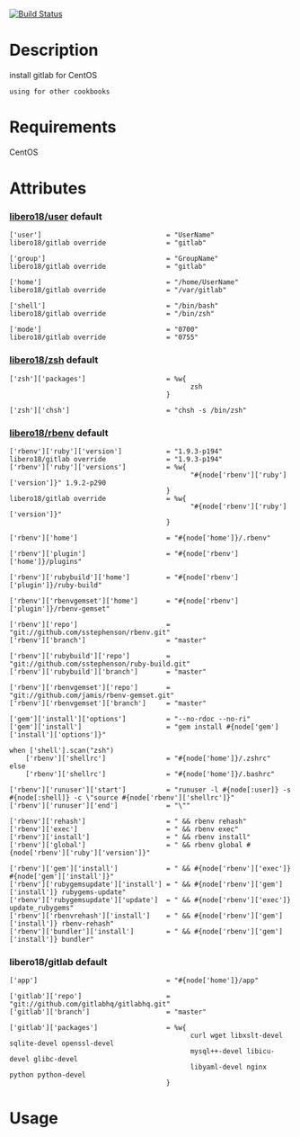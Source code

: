 [![Build Status](https://secure.travis-ci.org/libero18/gitlab.png)](http://travis-ci.org/libero18/gitlab)

Description
===========
install gitlab for CentOS

    using for other cookbooks


Requirements
============
CentOS


Attributes
==========
### [libero18/user](https://github.com/libero18/user) default

    ['user']                               = "UserName"
    libero18/gitlab override               = "gitlab"

    ['group']                              = "GroupName"
    libero18/gitlab override               = "gitlab"

    ['home']                               = "/home/UserName"
    libero18/gitlab override               = "/var/gitlab"

    ['shell']                              = "/bin/bash"
    libero18/gitlab override               = "/bin/zsh"

    ['mode']                               = "0700"
    libero18/gitlab override               = "0755"


### [libero18/zsh](https://github.com/libero18/zsh) default

    ['zsh']['packages']                    = %w{
                                                 zsh
                                           }

    ['zsh']['chsh']                        = "chsh -s /bin/zsh"


### [libero18/rbenv](https://github.com/libero18/rbenv) default

    ['rbenv']['ruby']['version']           = "1.9.3-p194"
    libero18/gitlab override               = "1.9.3-p194"
    ['rbenv']['ruby']['versions']          = %w{
                                                 "#{node['rbenv']['ruby']['version']}" 1.9.2-p290
                                           }
    libero18/gitlab override               = %w{
                                                 "#{node['rbenv']['ruby']['version']}"
                                           }

    ['rbenv']['home']                      = "#{node['home']}/.rbenv"

    ['rbenv']['plugin']                    = "#{node['rbenv']['home']}/plugins"

    ['rbenv']['rubybuild']['home']         = "#{node['rbenv']['plugin']}/ruby-build"

    ['rbenv']['rbenvgemset']['home']       = "#{node['rbenv']['plugin']}/rbenv-gemset"

    ['rbenv']['repo']                      = "git://github.com/sstephenson/rbenv.git"
    ['rbenv']['branch']                    = "master"

    ['rbenv']['rubybuild']['repo']         = "git://github.com/sstephenson/ruby-build.git"
    ['rbenv']['rubybuild']['branch']       = "master"

    ['rbenv']['rbenvgemset']['repo']       = "git://github.com/jamis/rbenv-gemset.git"
    ['rbenv']['rbenvgemset']['branch']     = "master"

    ['gem']['install']['options']          = "--no-rdoc --no-ri"
    ['gem']['install']                     = "gem install #{node['gem']['install']['options']}"

    when ['shell'].scan("zsh")
        ['rbenv']['shellrc']               = "#{node['home']}/.zshrc"
    else
        ['rbenv']['shellrc']               = "#{node['home']}/.bashrc"

    ['rbenv']['runuser']['start']          = "runuser -l #{node[:user]} -s #{node[:shell]} -c \"source #{node['rbenv']['shellrc']}"
    ['rbenv']['runuser']['end']            = "\""

    ['rbenv']['rehash']                    = " && rbenv rehash"
    ['rbenv']['exec']                      = " && rbenv exec"
    ['rbenv']['install']                   = " && rbenv install"
    ['rbenv']['global']                    = " && rbenv global #{node['rbenv']['ruby']['version']}"

    ['rbenv']['gem']['install']            = " && #{node['rbenv']['exec']} #{node['gem']['install']}"
    ['rbenv']['rubygemsupdate']['install'] = " && #{node['rbenv']['gem']['install']} rubygems-update"
    ['rbenv']['rubygemsupdate']['update']  = " && #{node['rbenv']['exec']} update_rubygems"
    ['rbenv']['rbenvrehash']['install']    = " && #{node['rbenv']['gem']['install']} rbenv-rehash"
    ['rbenv']['bundler']['install']        = " && #{node['rbenv']['gem']['install']} bundler"


### libero18/gitlab default

    ['app']                                = "#{node['home']}/app"

    ['gitlab']['repo']                     = "git://github.com/gitlabhq/gitlabhq.git"
    ['gitlab']['branch']                   = "master"

    ['gitlab']['packages']                 = %w{
                                                 curl wget libxslt-devel sqlite-devel openssl-devel
                                                 mysql++-devel libicu-devel glibc-devel
                                                 libyaml-devel nginx python python-devel
                                           }


Usage
=====


